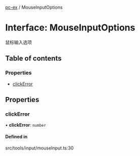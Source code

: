 [pc-ex](https://github.com/TheFBplus/pc-ex/blob/master/docs/md/README.md) / MouseInputOptions

# Interface: MouseInputOptions

鼠标输入选项

## Table of contents

### Properties

- [clickError](https://github.com/TheFBplus/pc-ex/blob/master/docs/md/interfaces/MouseInputOptions.md#clickerror)

## Properties

### clickError

• **clickError**: `number`

#### Defined in

src/tools/input/mouseInput.ts:30
